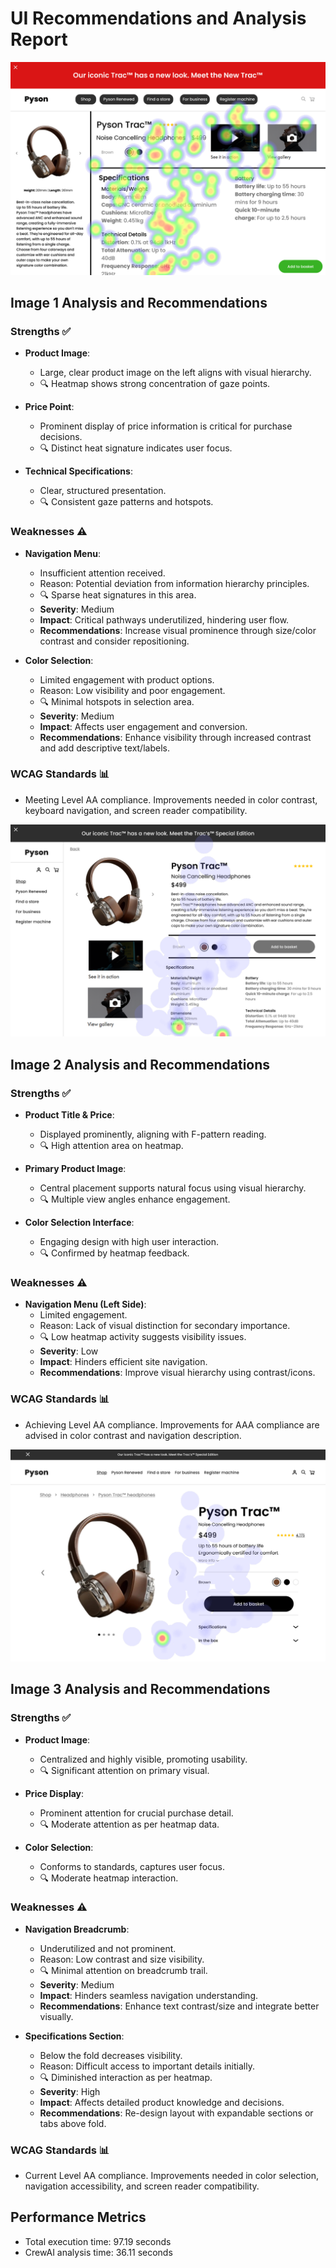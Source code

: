 # UI Recommendations and Analysis Report

![Image 1](heatmaps/p7-1.png)

## Image 1 Analysis and Recommendations

### Strengths ✅
- **Product Image**: 
  - Large, clear product image on the left aligns with visual hierarchy.
  - 🔍 Heatmap shows strong concentration of gaze points.

- **Price Point**:
  - Prominent display of price information is critical for purchase decisions.
  - 🔍 Distinct heat signature indicates user focus.

- **Technical Specifications**:
  - Clear, structured presentation.
  - 🔍 Consistent gaze patterns and hotspots.

### Weaknesses ⚠️
- **Navigation Menu**:
  - Insufficient attention received.
  - Reason: Potential deviation from information hierarchy principles.
  - 🔍 Sparse heat signatures in this area.
  - **Severity**: Medium
  - **Impact**: Critical pathways underutilized, hindering user flow.
  - **Recommendations**: Increase visual prominence through size/color contrast and consider repositioning.

- **Color Selection**:
  - Limited engagement with product options.
  - Reason: Low visibility and poor engagement.
  - 🔍 Minimal hotspots in selection area.
  - **Severity**: Medium
  - **Impact**: Affects user engagement and conversion.
  - **Recommendations**: Enhance visibility through increased contrast and add descriptive text/labels.

### WCAG Standards 📊
- Meeting Level AA compliance. Improvements needed in color contrast, keyboard navigation, and screen reader compatibility.

![Image 2](heatmaps/p7-2.png)

## Image 2 Analysis and Recommendations

### Strengths ✅
- **Product Title & Price**:
  - Displayed prominently, aligning with F-pattern reading.
  - 🔍 High attention area on heatmap.

- **Primary Product Image**:
  - Central placement supports natural focus using visual hierarchy.
  - 🔍 Multiple view angles enhance engagement.

- **Color Selection Interface**:
  - Engaging design with high user interaction.
  - 🔍 Confirmed by heatmap feedback.

### Weaknesses ⚠️
- **Navigation Menu (Left Side)**:
  - Limited engagement.
  - Reason: Lack of visual distinction for secondary importance.
  - 🔍 Low heatmap activity suggests visibility issues.
  - **Severity**: Low
  - **Impact**: Hinders efficient site navigation.
  - **Recommendations**: Improve visual hierarchy using contrast/icons.

### WCAG Standards 📊
- Achieving Level AA compliance. Improvements for AAA compliance are advised in color contrast and navigation description.

![Image 3](heatmaps/p7-3.png)

## Image 3 Analysis and Recommendations

### Strengths ✅
- **Product Image**:
  - Centralized and highly visible, promoting usability.
  - 🔍 Significant attention on primary visual.

- **Price Display**:
  - Prominent attention for crucial purchase detail.
  - 🔍 Moderate attention as per heatmap data.

- **Color Selection**:
  - Conforms to standards, captures user focus.
  - 🔍 Moderate heatmap interaction.

### Weaknesses ⚠️
- **Navigation Breadcrumb**:
  - Underutilized and not prominent.
  - Reason: Low contrast and size visibility.
  - 🔍 Minimal attention on breadcrumb trail.
  - **Severity**: Medium
  - **Impact**: Hinders seamless navigation understanding.
  - **Recommendations**: Enhance text contrast/size and integrate better visually.

- **Specifications Section**:
  - Below the fold decreases visibility.
  - Reason: Difficult access to important details initially.
  - 🔍 Diminished interaction as per heatmap.
  - **Severity**: High
  - **Impact**: Affects detailed product knowledge and decisions.
  - **Recommendations**: Re-design layout with expandable sections or tabs above fold.

### WCAG Standards 📊
- Current Level AA compliance. Improvements needed in color selection, navigation accessibility, and screen reader compatibility.

## Performance Metrics
- Total execution time: 97.19 seconds
- CrewAI analysis time: 36.11 seconds

